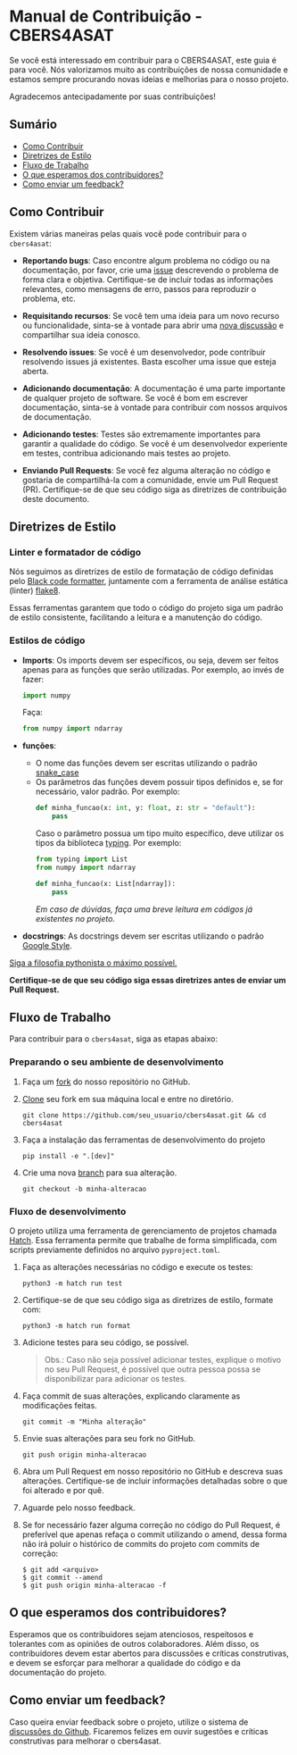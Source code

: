 # Manual de Contribuição - CBERS4ASAT

Se você está interessado em contribuir para o CBERS4ASAT, este guia é para você. Nós valorizamos muito as contribuições
de nossa comunidade e estamos sempre procurando novas ideias e melhorias para o nosso projeto.

Agradecemos antecipadamente por suas contribuições!

## Sumário

- [Como Contribuir](#como-contribuir)
- [Diretrizes de Estilo](#diretrizes-de-estilo)
- [Fluxo de Trabalho](#fluxo-de-trabalho)
- [O que esperamos dos contribuidores?](#o-que-esperamos-dos-contribuidores)
- [Como enviar um feedback?](#como-enviar-um-feedback)


## Como Contribuir

Existem várias maneiras pelas quais você pode contribuir para o `cbers4asat`:

- **Reportando bugs**: Caso encontre algum problema no código ou na documentação, por favor, crie uma
[issue](https://github.com/gabriel-russo/cbers4asat/issues) descrevendo o problema de forma clara e 
objetiva. Certifique-se de incluir todas as informações relevantes, como mensagens de erro, passos para reproduzir o problema, etc.

- **Requisitando recursos**: Se você tem uma ideia para um novo recurso ou funcionalidade, sinta-se à vontade para abrir
  uma [nova discussão](https://github.com/gabriel-russo/cbers4asat/discussions/categories/ideas) e compartilhar sua
  ideia conosco.

- **Resolvendo issues**: Se você é um desenvolvedor, pode contribuir resolvendo issues já existentes. Basta escolher uma
  issue que esteja aberta.

- **Adicionando documentação**: A documentação é uma parte importante de qualquer projeto de software. Se você é bom em
  escrever documentação, sinta-se à vontade para contribuir com nossos arquivos de documentação.

- **Adicionando testes**: Testes são extremamente importantes para garantir a qualidade do código. Se você é um
  desenvolvedor experiente em testes, contribua adicionando mais testes ao projeto.

- **Enviando Pull Requests**: Se você fez alguma alteração no código e gostaria de compartilhá-la com a comunidade, envie um
  Pull Request (PR). Certifique-se de que seu código siga as diretrizes de contribuição deste documento.

## Diretrizes de Estilo

### Linter e formatador de código 
Nós seguimos as diretrizes de estilo de formatação de código definidas pelo [Black code formatter](https://github.com/psf/black),
juntamente com a ferramenta de análise estática (linter) [flake8](https://github.com/PyCQA/flake8).

Essas ferramentas garantem que todo o código do projeto siga um padrão de estilo consistente, facilitando a leitura e
a manutenção do código.

### Estilos de código

- **Imports**: Os imports devem ser específicos, ou seja, devem ser feitos apenas para as funções que serão utilizadas.
  Por exemplo, ao invés de fazer:

  ```python
  import numpy
  ```

  Faça:
  ```python
  from numpy import ndarray
  ```

- **funções**: 
  - O nome das funções devem ser escritas utilizando o padrão [snake_case](https://en.wikipedia.org/wiki/Snake_case)
  - Os parâmetros das funções devem possuir tipos definidos e, se for necessário, valor padrão. Por exemplo:
    ```python
    def minha_funcao(x: int, y: float, z: str = "default"):
        pass
    ```
    Caso o parâmetro possua um tipo muito específico, deve utilizar os tipos da biblioteca [typing](https://docs.python.org/3/library/typing.html). 
    Por exemplo:
    ```python
    from typing import List
    from numpy import ndarray

    def minha_funcao(x: List[ndarray]):
        pass
    ```
    _Em caso de dúvidas, faça uma breve leitura em códigos já existentes no projeto._    

- **docstrings**: As docstrings devem ser escritas utilizando o padrão [Google Style](https://sphinxcontrib-napoleon.readthedocs.io/en/latest/example_google.html).

[Siga a filosofia pythonista o máximo possível.](https://peps.python.org/pep-0020/)

**Certifique-se de que seu código siga essas diretrizes antes de enviar um Pull Request.**

## Fluxo de Trabalho

Para contribuir para o `cbers4asat`, siga as etapas abaixo:

### Preparando o seu ambiente de desenvolvimento

1. Faça um [fork](https://docs.github.com/pt/get-started/quickstart/github-glossary#fork) do nosso repositório no
   GitHub.

2. [Clone](https://docs.github.com/pt/get-started/quickstart/github-glossary#clone) seu fork em sua máquina local e entre no diretório.

   ```
   git clone https://github.com/seu_usuario/cbers4asat.git && cd cbers4asat
   ```

3. Faça a instalação das ferramentas de desenvolvimento do projeto

   ```
   pip install -e ".[dev]"
   ```

4. Crie uma nova [branch](https://docs.github.com/pt/get-started/quickstart/github-glossary#branch) para sua alteração.

   ```
   git checkout -b minha-alteracao
   ```

### Fluxo de desenvolvimento

O projeto utiliza uma ferramenta de gerenciamento de projetos chamada [Hatch](https://github.com/pypa/hatch). 
Essa ferramenta permite que trabalhe de forma simplificada, com scripts previamente definidos no arquivo `pyproject.toml`.

1. Faça as alterações necessárias no código e execute os testes:
    ```
    python3 -m hatch run test
    ```

2. Certifique-se de que seu código siga as diretrizes de estilo, formate com:
    ```
    python3 -m hatch run format
    ```
3. Adicione testes para seu código, se possível.

   > Obs.: Caso não seja possível adicionar testes, explique o motivo no seu Pull Request, é possível que outra pessoa 
        possa se disponibilizar para adicionar os testes.

4. Faça commit de suas alterações, explicando claramente as modificações feitas.

   ```
   git commit -m "Minha alteração"
   ```

5. Envie suas alterações para seu fork no GitHub.

   ```
   git push origin minha-alteracao
   ```

6. Abra um Pull Request em nosso repositório no GitHub e descreva suas alterações. Certifique-se de incluir informações
   detalhadas sobre o que foi alterado e por quê.

7. Aguarde pelo nosso feedback.

8. Se for necessário fazer alguma correção no código do Pull Request, é preferível que apenas refaça o commit utilizando o amend,
dessa forma não irá poluir o histórico de commits do projeto com commits de correção:

    ```
    $ git add <arquivo>
    $ git commit --amend
    $ git push origin minha-alteracao -f
    ```

## O que esperamos dos contribuidores?

Esperamos que os contribuidores sejam atenciosos, respeitosos e tolerantes com as opiniões de outros colaboradores. Além
disso, os contribuidores devem estar abertos para discussões e críticas construtivas, e devem se esforçar para melhorar a
qualidade do código e da documentação do projeto.

## Como enviar um feedback?

Caso queira enviar feedback sobre o projeto, utilize o sistema de [discussões do Github](https://github.com/gabriel-russo/cbers4asat/discussions). 
Ficaremos felizes em ouvir sugestões e críticas construtivas para melhorar o cbers4asat.
